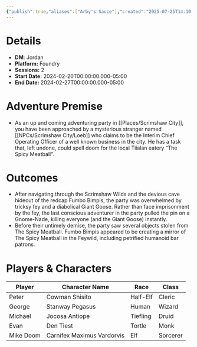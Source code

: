 ```yaml
---
{"publish":true,"aliases":["Arby's Sauce"],"created":"2025-07-25T14:10:28.000-04:00","modified":"2025-10-22T09:34:07.011-04:00","published":"2025-10-22T09:34:07.011-04:00","cssclasses":"","DM":"Jordan","Players":["Peter","George","Michael","Evan","Mike Doom"],"Platform":"Foundry","Sessions":2,"Start Date":"2024-02-20","End Date":"2024-02-27","Authors":["Jordan"]}
---
```


# Details
- **DM**: Jordan
- **Platform:** Foundry
- **Sessions:** 2
- **Start Date:** 2024-02-20T00:00:00.000-05:00
- **End Date:** 2024-02-27T00:00:00.000-05:00

# Adventure Premise
- As an up and coming adventuring party in [[Places/Scrimshaw City]], you have been approached by a mysterious stranger named [[NPCs/Scrimshaw City/Loeb]] who claims to be the Interim Chief Operating Officer of a well known business in the city. He has a task that, left undone, could spell doom for the local Tiialan eatery “The Spicy Meatball”.

# Outcomes
- After navigating through the Scrimshaw Wilds and the devious cave hideout of the redcap Fumbo Bimpis, the party was overwhelmed by tricksy fey and a diabolical Giant Goose. Rather than face imprisonment by the fey, the last conscious adventurer in the party pulled the pin on a Gnome-Nade, killing everyone (and the Giant Goose) instantly.
- Before their untimely demise, the party saw several objects stolen from The Spicy Meatball. Fumbo Bimpis appeared to be creating a mirror of The Spicy Meatball in the Feywild, including petrified humanoid bar patrons.

# Players & Characters
| Player              | Character Name             | Race     | Class    |
| ------------------- | -------------------------- | -------- | -------- |
| Peter | Cowman Shisito             | Half-Elf | Cleric   |
| George | Stanway Pegasus            | Human    | Wizard   |
| Michael | Jocosa Antiope             | Tiefling | Druid    |
| Evan | Den Tiest                  | Tortle   | Monk     |
| Mike Doom | Carnifex Maximus Vardorvis | Elf      | Sorcerer |
